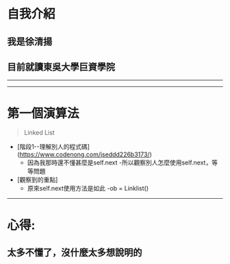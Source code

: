自我介紹
 ====
## 我是徐清揚
## 目前就讀東吳大學巨資學院


------

---
# 第一個演算法
>Linked List

- [階段1--理解別人的程式碼]
(https://www.codenong.com/jseddd226b3173/)
   - 因為我那時還不懂甚麼是self.next
   -所以觀察別人怎麼使用self.next，等等問題
- [觀察到的重點]
   - 原來self.next使用方法是如此
   -ob = Linklist()
 ---
 # 心得:
 ## 太多不懂了，沒什麼太多想說明的
 
 
